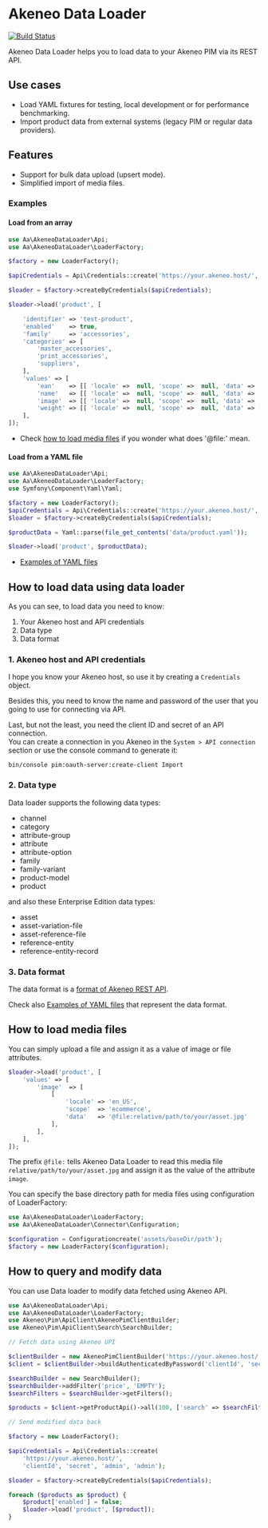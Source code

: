 # Akeneo Data Loader

[![Build Status](https://travis-ci.org/a-ast/akeneo-data-loader.svg?branch=master)](https://travis-ci.org/a-ast/akeneo-data-loader)

Akeneo Data Loader helps you to load data to your Akeneo PIM via its REST API. 


## Use cases

* Load YAML fixtures for testing, local development or for performance benchmarking.
* Import product data from external systems (legacy PIM or regular data providers). 

## Features

* Support for bulk data upload (upsert mode).
* Simplified import of media files.

### Examples

#### Load from an array

```php
use Aa\AkeneoDataLoader\Api;
use Aa\AkeneoDataLoader\LoaderFactory;

$factory = new LoaderFactory();

$apiCredentials = Api\Credentials::create('https://your.akeneo.host/', 'clientId', 'secret', 'username', 'password');

$loader = $factory->createByCredentials($apiCredentials);

$loader->load('product', [

    'identifier' => 'test-product',
    'enabled'    => true,
    'family'     => 'accessories',
    'categories' => [
        'master_accessories',
        'print_accessories',
        'suppliers',
    ],
    'values' => [
        'ean'    => [[ 'locale' =>  null, 'scope' =>  null, 'data' => '1234567890183' ]],
        'name'   => [[ 'locale' =>  null, 'scope' =>  null, 'data' => 'Test product' ]],
        'image'  => [[ 'locale' =>  null, 'scope' =>  null, 'data' => '@file:asset/1111111171.jpg' ]],
        'weight' => [[ 'locale' =>  null, 'scope' =>  null, 'data' => [ 'amount' =>  '500.0000', 'unit' => 'GRAM' ] ]],
    ],
]);
```
* Check [how to load media files](#LoadMediaFiles) if you wonder what does '@file:' mean.

#### Load from a YAML file

```php
use Aa\AkeneoDataLoader\Api;
use Aa\AkeneoDataLoader\LoaderFactory;
use Symfony\Component\Yaml\Yaml;

$factory = new LoaderFactory();
$apiCredentials = Api\Credentials::create('https://your.akeneo.host/', 'clientId', 'secret', 'username', 'password');
$loader = $factory->createByCredentials($apiCredentials);

$productData = Yaml::parse(file_get_contents('data/product.yaml'));

$loader->load('product', $productData);
```
* [Examples of YAML files](doc/yaml-format.md)


## How to load data using data loader

As you can see, to load data you need to know:

1. Your Akeneo host and API credentials
2. Data type
3. Data format 

### 1. Akeneo host and API credentials

I hope you know your Akeneo host, so use it by creating a `Credentials` object.

Besides this, you need to know the name and password of the user that you going to use for connecting via API.

Last, but not the least, you need the client ID and secret of an API connection.  
You can create a connection in you Akeneo in the `System > API connection` section or 
use the console command to generate it:

```
bin/console pim:oauth-server:create-client Import
```  

### 2. Data type

Data loader supports the following data types:

* channel
* category
* attribute-group
* attribute
* attribute-option
* family
* family-variant
* product-model
* product

and also these Enterprise Edition data types:

* asset
* asset-variation-file
* asset-reference-file
* reference-entity
* reference-entity-record

### 3. Data format 

The data format is a [format of Akeneo REST API](https://api.akeneo.com/documentation/resources.html).

Check also [Examples of YAML files](doc/yaml-format.md) that represent the data format. 

## <a id="LoadMediaFiles"></a>How to load media files

You can simply upload a file and assign it as a value of image or file attributes.

```php
$loader->load('product', [
    'values' => [
        'image'  => [
            [ 
                'locale' => 'en_US', 
                'scope'  => 'ecommerce', 
                'data'   => '@file:relative/path/to/your/asset.jpg' 
            ],
        ],
    ],
]);

```

The prefix `@file:` tells Akeneo Data Loader to read this media file `relative/path/to/your/asset.jpg` 
and assign it as the value of the attribute `image`.

You can specify the base directory path for media files using configuration of LoaderFactory:  

```php
use Aa\AkeneoDataLoader\LoaderFactory;
use Aa\AkeneoDataLoader\Connector\Configuration;

$configuration = Configurationcreate('assets/baseDir/path');
$factory = new LoaderFactory($configuration);
```

## How to query and modify data

You can use Data loader to modify data fetched using Akeneo API.

```php
use Aa\AkeneoDataLoader\Api;
use Aa\AkeneoDataLoader\LoaderFactory;
use Akeneo\Pim\ApiClient\AkeneoPimClientBuilder;
use Akeneo\Pim\ApiClient\Search\SearchBuilder;

// Fetch data using Akeneo UPI

$clientBuilder = new AkeneoPimClientBuilder('https://your.akeneo.host/');
$client = $clientBuilder->buildAuthenticatedByPassword('clientId', 'secret', 'admin', 'admin');

$searchBuilder = new SearchBuilder();
$searchBuilder->addFilter('price', 'EMPTY');
$searchFilters = $searchBuilder->getFilters();

$products = $client->getProductApi()->all(100, ['search' => $searchFilters]);

// Send modified data back

$factory = new LoaderFactory();

$apiCredentials = Api\Credentials::create(
    'https://your.akeneo.host/',
    'clientId', 'secret', 'admin', 'admin');

$loader = $factory->createByCredentials($apiCredentials);

foreach ($products as $product) {
    $product['enabled'] = false;
    $loader->load('product', [$product]);
}
``` 

